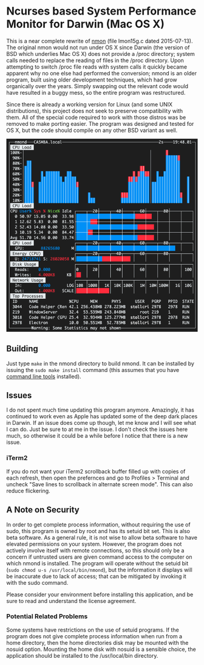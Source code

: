 # Ncurses based System Performance Monitor for Darwin (Mac OS X)

This is a near complete rewrite of [nmon](http://nmon.sourceforge.net/) (file lmon15g.c dated 2015-07-13). The original nmon would not run under OS X since Darwin (the version of BSD which underlies Mac OS X) does not provide a /proc directory; system calls needed to replace the reading of files in the /proc directory. Upon attempting to switch /proc file reads with system calls it quickly became apparent why no one else had performed the conversion; nmond is an older program, built using older development techniques, which had grow organically over the years. Simply swapping out the relevant code would have resulted in a buggy mess, so the entire program was restructured.

Since there is already a working version for Linux (and some UNIX distributions), this project does not seek to preserve compatibility with them. All of the special code required to work with those distros was be removed to make porting easier. The program was designed and tested for OS X, but the code should compile on any other BSD variant as well.

![Screenshot of the nmond app](screenshot_02.png)

## Building

Just type `make` in the nmond directory to build nmond. It can be installed by issuing the `sudo make install` command (this assumes that you have [command line tools](https://developer.apple.com/xcode/features/) installed).

## Issues

I do not spent much time updating this program anymore. Amazingly, it has continued to work even as Apple has updated some of the deep dark places in Darwin. If an issue does come up though, let me know and I will see what I can do. Just be sure to at me in the issue. I don't check the issues here much, so otherwise it could be a while before I notice that there is a new issue.

### iTerm2

If you do not want your iTerm2 scrollback buffer filled up with copies of each refresh, then open the prefernces and go to Profiles > Terminal and uncheck "Save lines to scrollback in alternate screen mode". This can also reduce flickering.

## A Note on Security

In order to get complete process information, without requiring the use of sudo, this program is owned by root and has its setuid bit set. This is also beta software. As a general rule, it is not wise to allow beta software to have elevated permissions on your system. However, the program does not actively involve itself with remote connections, so this should only be a concern if untrusted users are given command access to the computer on which nmond is installed. The program will operate without the setuid bit (`sudo chmod u-s /usr/local/bin/nmond`), but the information it displays will be inaccurate due to lack of access; that can be mitigated by invoking it with the sudo command.

Please consider your environment before installing this application, and be sure to read and understand the license agreement.

### Potential Related Problems

Some systems have restrictions on the use of setuid programs. If the program does not give complete process information when run from a home directory, then the home directories disk may be mounted with the nosuid option. Mounting the home disk with nosuid is a sensible choice, the application should be installed to the /usr/local/bin directory.
